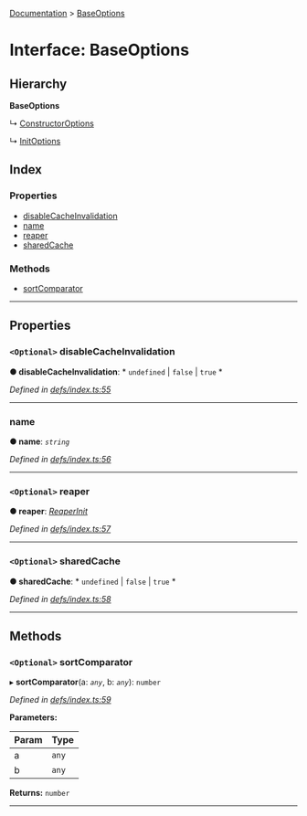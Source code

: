 [Documentation](../README.md) > [BaseOptions](../interfaces/baseoptions.md)

# Interface: BaseOptions

## Hierarchy

**BaseOptions**

↳  [ConstructorOptions](constructoroptions.md)

↳  [InitOptions](initoptions.md)

## Index

### Properties

* [disableCacheInvalidation](baseoptions.md#disablecacheinvalidation)
* [name](baseoptions.md#name)
* [reaper](baseoptions.md#reaper)
* [sharedCache](baseoptions.md#sharedcache)

### Methods

* [sortComparator](baseoptions.md#sortcomparator)

---

## Properties

<a id="disablecacheinvalidation"></a>

### `<Optional>` disableCacheInvalidation

**● disableCacheInvalidation**: * `undefined` &#124; `false` &#124; `true`
*

*Defined in [defs/index.ts:55](https://github.com/dylanaubrey/cachemap/blob/0d04822/packages/core/src/defs/index.ts#L55)*

___
<a id="name"></a>

###  name

**● name**: *`string`*

*Defined in [defs/index.ts:56](https://github.com/dylanaubrey/cachemap/blob/0d04822/packages/core/src/defs/index.ts#L56)*

___
<a id="reaper"></a>

### `<Optional>` reaper

**● reaper**: *[ReaperInit](../#reaperinit)*

*Defined in [defs/index.ts:57](https://github.com/dylanaubrey/cachemap/blob/0d04822/packages/core/src/defs/index.ts#L57)*

___
<a id="sharedcache"></a>

### `<Optional>` sharedCache

**● sharedCache**: * `undefined` &#124; `false` &#124; `true`
*

*Defined in [defs/index.ts:58](https://github.com/dylanaubrey/cachemap/blob/0d04822/packages/core/src/defs/index.ts#L58)*

___

## Methods

<a id="sortcomparator"></a>

### `<Optional>` sortComparator

▸ **sortComparator**(a: *`any`*, b: *`any`*): `number`

*Defined in [defs/index.ts:59](https://github.com/dylanaubrey/cachemap/blob/0d04822/packages/core/src/defs/index.ts#L59)*

**Parameters:**

| Param | Type |
| ------ | ------ |
| a | `any` |
| b | `any` |

**Returns:** `number`

___

